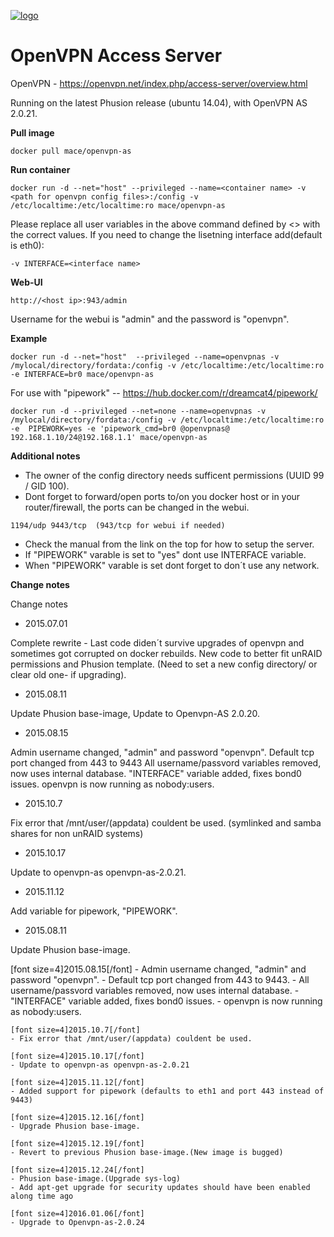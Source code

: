 [![logo](http://www.linkideo.com/images/openvpn_logo.jpg)](https://openvpn.net/)

OpenVPN Access Server
==========================


OpenVPN - https://openvpn.net/index.php/access-server/overview.html



Running on the latest Phusion release (ubuntu 14.04), with OpenVPN AS 2.0.21.

**Pull image**

```
docker pull mace/openvpn-as
```

**Run container**

```
docker run -d --net="host" --privileged --name=<container name> -v <path for openvpn config files>:/config -v /etc/localtime:/etc/localtime:ro mace/openvpn-as
```
Please replace all user variables in the above command defined by <> with the correct values.
If you need to change the lisetning interface add(default is eth0):
```
-v INTERFACE=<interface name>
```

**Web-UI**

```
http://<host ip>:943/admin
```

Username for the webui is "admin" and the password is "openvpn".


**Example**

```
docker run -d --net="host"  --privileged --name=openvpnas -v /mylocal/directory/fordata:/config -v /etc/localtime:/etc/localtime:ro -e INTERFACE=br0 mace/openvpn-as
```

For use with "pipework" --  https://hub.docker.com/r/dreamcat4/pipework/
```
docker run -d --privileged --net=none --name=openvpnas -v /mylocal/directory/fordata:/config -v /etc/localtime:/etc/localtime:ro -e  PIPEWORK=yes -e 'pipework_cmd=br0 @openvpnas@ 192.168.1.10/24@192.168.1.1' mace/openvpn-as
```


**Additional notes**


* The owner of the config directory needs sufficent permissions (UUID 99 / GID 100).
* Dont forget to forward/open ports to/on you docker host or in your router/firewall, the ports can be changed in the webui.
```
1194/udp 9443/tcp  (943/tcp for webui if needed)
```
* Check the manual from the link on the top for how to setup the server.
* If "PIPEWORK" varable is set to "yes" dont use INTERFACE variable.
* When "PIPEWORK" varable is set dont forget to don´t use any network.


**Change notes**

Change notes

* 2015.07.01

Complete rewrite - Last code diden´t survive upgrades of openvpn and sometimes got corrupted on docker rebuilds. New code to better fit unRAID permissions and Phusion template. (Need to set a new config directory/ or clear old one- if upgrading).
* 2015.08.11

Update Phusion base-image, Update to Openvpn-AS 2.0.20.
* 2015.08.15

Admin username changed, "admin" and password "openvpn".
Default tcp port changed from 443 to 9443
All username/passvord variables removed, now uses internal database.
"INTERFACE" variable added, fixes bond0 issues.
openvpn is now running as nobody:users.
* 2015.10.7

Fix error that /mnt/user/(appdata) couldent be used. (symlinked and samba shares for non unRAID systems)
* 2015.10.17

Update to openvpn-as openvpn-as-2.0.21.
* 2015.11.12

Add variable for pipework, "PIPEWORK".
* 2015.08.11

Update Phusion base-image. 

[font size=4]2015.08.15[/font]
    - Admin username changed, "admin" and password "openvpn".
    - Default tcp port changed from 443 to 9443.
    - All username/passvord variables removed, now uses internal database.
    - "INTERFACE" variable added, fixes bond0 issues.
    - openvpn is now running as nobody:users.

    [font size=4]2015.10.7[/font]
    - Fix error that /mnt/user/(appdata) couldent be used.

    [font size=4]2015.10.17[/font]
    - Update to openvpn-as openvpn-as-2.0.21

    [font size=4]2015.11.12[/font]
    - Added support for pipework (defaults to eth1 and port 443 instead of 9443)

    [font size=4]2015.12.16[/font]
    - Upgrade Phusion base-image.

    [font size=4]2015.12.19[/font]
    - Revert to previous Phusion base-image.(New image is bugged)

    [font size=4]2015.12.24[/font]
    - Phusion base-image.(Upgrade sys-log)
    - Add apt-get upgrade for security updates should have been enabled along time ago

    [font size=4]2016.01.06[/font]
    - Upgrade to Openvpn-as-2.0.24 
